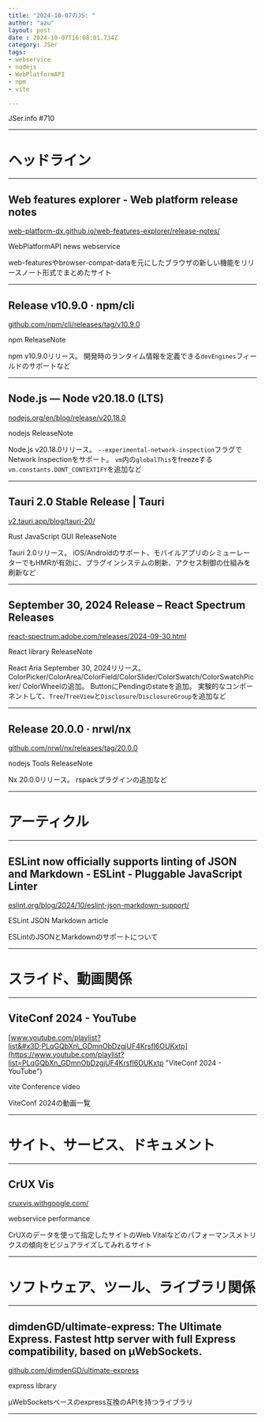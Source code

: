 ```yaml
---
title: "2024-10-07のJS: "
author: "azu"
layout: post
date : 2024-10-07T16:08:01.734Z
category: JSer
tags:
- webservice
- nodejs
- WebPlatformAPI
- npm
- vite

---
```


JSer.info #710

----

<h1 class="site-genre">ヘッドライン</h1>

----

## Web features explorer - Web platform release notes
[web-platform-dx.github.io/web-features-explorer/release-notes/](https://web-platform-dx.github.io/web-features-explorer/release-notes/ "Web features explorer - Web platform release notes")
<p class="jser-tags jser-tag-icon"><span class="jser-tag">WebPlatformAPI</span> <span class="jser-tag">news</span> <span class="jser-tag">webservice</span></p>

web-featuresやbrowser-compat-dataを元にしたブラウザの新しい機能をリリースノート形式でまとめたサイト


----

## Release v10.9.0 · npm/cli
[github.com/npm/cli/releases/tag/v10.9.0](https://github.com/npm/cli/releases/tag/v10.9.0 "Release v10.9.0 · npm/cli")
<p class="jser-tags jser-tag-icon"><span class="jser-tag">npm</span> <span class="jser-tag">ReleaseNote</span></p>

npm v10.9.0リリース。
開発時のランタイム情報を定義できる`devEngines`フィールドのサポートなど


----

## Node.js — Node v20.18.0 (LTS)
[nodejs.org/en/blog/release/v20.18.0](https://nodejs.org/en/blog/release/v20.18.0 "Node.js — Node v20.18.0 (LTS)")
<p class="jser-tags jser-tag-icon"><span class="jser-tag">nodejs</span> <span class="jser-tag">ReleaseNote</span></p>

Node.js v20.18.0リリース。
`--experimental-network-inspection`フラグでNetwork Inspectionをサポート。
`vm`内の`globalThis`をfreezeする`vm.constants.DONT_CONTEXTIFY`を追加など


----

## Tauri 2.0 Stable Release | Tauri
[v2.tauri.app/blog/tauri-20/](https://v2.tauri.app/blog/tauri-20/ "Tauri 2.0 Stable Release | Tauri")
<p class="jser-tags jser-tag-icon"><span class="jser-tag">Rust</span> <span class="jser-tag">JavaScript</span> <span class="jser-tag">GUI</span> <span class="jser-tag">ReleaseNote</span></p>

Tauri 2.0リリース。
iOS/Androidのサポート、モバイルアプリのシミューレーターでもHMRが有効に、プラグインシステムの刷新、アクセス制御の仕組みを刷新など


----

## September 30, 2024 Release – React Spectrum Releases
[react-spectrum.adobe.com/releases/2024-09-30.html](https://react-spectrum.adobe.com/releases/2024-09-30.html "September 30, 2024 Release – React Spectrum Releases")
<p class="jser-tags jser-tag-icon"><span class="jser-tag">React</span> <span class="jser-tag">library</span> <span class="jser-tag">ReleaseNote</span></p>

React Aria September 30, 2024リリース。
ColorPicker/ColorArea/ColorField/ColorSlider/ColorSwatch/ColorSwatchPicker/ ColorWheelの追加。
ButtonにPendingのstateを追加。
実験的なコンポーネントして、`Tree`/`TreeView`と`Disclosure`/`DisclosureGroup`を追加など


----

## Release 20.0.0 · nrwl/nx
[github.com/nrwl/nx/releases/tag/20.0.0](https://github.com/nrwl/nx/releases/tag/20.0.0 "Release 20.0.0 · nrwl/nx")
<p class="jser-tags jser-tag-icon"><span class="jser-tag">nodejs</span> <span class="jser-tag">Tools</span> <span class="jser-tag">ReleaseNote</span></p>

Nx 20.0.0リリース。
rspackプラグインの追加など


----
<h1 class="site-genre">アーティクル</h1>

----

## ESLint now officially supports linting of JSON and Markdown - ESLint - Pluggable JavaScript Linter
[eslint.org/blog/2024/10/eslint-json-markdown-support/](https://eslint.org/blog/2024/10/eslint-json-markdown-support/ "ESLint now officially supports linting of JSON and Markdown - ESLint - Pluggable JavaScript Linter")
<p class="jser-tags jser-tag-icon"><span class="jser-tag">ESLint</span> <span class="jser-tag">JSON</span> <span class="jser-tag">Markdown</span> <span class="jser-tag">article</span></p>

ESLintのJSONとMarkdownのサポートについて


----
<h1 class="site-genre">スライド、動画関係</h1>

----

## ViteConf 2024 - YouTube
[www.youtube.com/playlist?list&#x3D;PLqGQbXn\_GDmnObDzgjUF4Krsfl6OUKxtp](https://www.youtube.com/playlist?list=PLqGQbXn_GDmnObDzgjUF4Krsfl6OUKxtp "ViteConf 2024 - YouTube")
<p class="jser-tags jser-tag-icon"><span class="jser-tag">vite</span> <span class="jser-tag">Conference</span> <span class="jser-tag">video</span></p>

ViteConf 2024の動画一覧


----
<h1 class="site-genre">サイト、サービス、ドキュメント</h1>

----

## CrUX Vis
[cruxvis.withgoogle.com/](https://cruxvis.withgoogle.com/ "CrUX Vis")
<p class="jser-tags jser-tag-icon"><span class="jser-tag">webservice</span> <span class="jser-tag">performance</span></p>

CrUXのデータを使って指定したサイトのWeb Vitalなどのパフォーマンスメトリクスの傾向をビジュアライズしてみれるサイト


----
<h1 class="site-genre">ソフトウェア、ツール、ライブラリ関係</h1>

----

## dimdenGD/ultimate-express: The Ultimate Express. Fastest http server with full Express compatibility, based on µWebSockets.
[github.com/dimdenGD/ultimate-express](https://github.com/dimdenGD/ultimate-express "dimdenGD/ultimate-express: The Ultimate Express. Fastest http server with full Express compatibility, based on µWebSockets.")
<p class="jser-tags jser-tag-icon"><span class="jser-tag">express</span> <span class="jser-tag">library</span></p>

µWebSocketsベースのexpress互換のAPIを持つライブラリ


----
